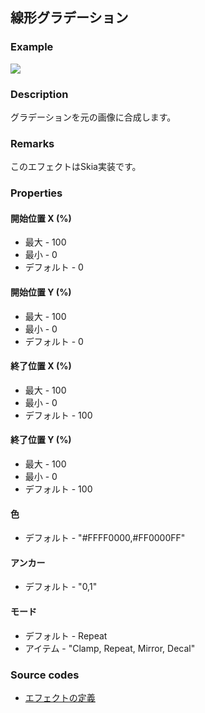 ## 線形グラデーション

### Example

![](https://beditor.net/imgs/example/linear-gradient.jpg)

### Description

グラデーションを元の画像に合成します。

### Remarks

このエフェクトはSkia実装です。

### Properties

#### 開始位置 X (%)

* 最大 - 100
* 最小 - 0
* デフォルト - 0

#### 開始位置 Y (%)

* 最大 - 100
* 最小 - 0
* デフォルト - 0

#### 終了位置 X (%)

* 最大 - 100
* 最小 - 0
* デフォルト - 100

#### 終了位置 Y (%)

* 最大 - 100
* 最小 - 0
* デフォルト - 100

#### 色

* デフォルト - "#FFFF0000,#FF0000FF"

#### アンカー

* デフォルト - "0,1"

#### モード

* デフォルト - Repeat
* アイテム - "Clamp, Repeat, Mirror, Decal"

### Source codes

* [エフェクトの定義](https://github.com/b-editor/BEditor/blob/main/src/BEditor.Primitive/Effects/PrimitiveImages/LinearGradient.cs)
